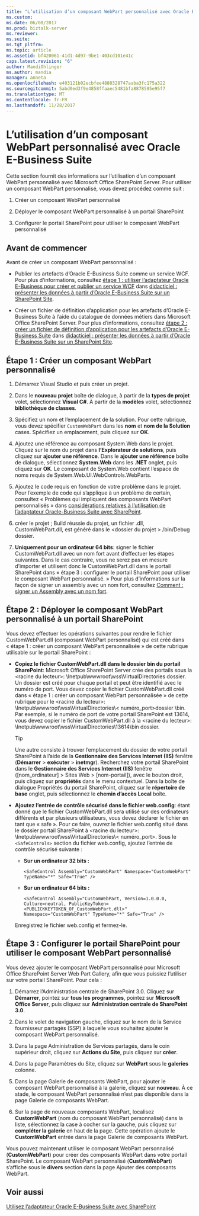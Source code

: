 ```yaml
---
title: "L’utilisation d’un composant WebPart personnalisé avec Oracle E-Business Suite | Documents Microsoft"
ms.custom: 
ms.date: 06/08/2017
ms.prod: biztalk-server
ms.reviewer: 
ms.suite: 
ms.tgt_pltfrm: 
ms.topic: article
ms.assetid: bf420061-41d1-4d97-9be1-403cd101e41c
caps.latest.revision: "6"
author: MandiOhlinger
ms.author: mandia
manager: anneta
ms.openlocfilehash: e403121b02ecbfee4880328747aaba3fc175a322
ms.sourcegitcommit: 5abd0ed3f9e4858ffaaec5481bfa8878595e95f7
ms.translationtype: MT
ms.contentlocale: fr-FR
ms.lasthandoff: 11/28/2017
---
```

# <a name="how-to-use-a-custom-web-part-with-oracle-e-business-suite"></a>L’utilisation d’un composant WebPart personnalisé avec Oracle E-Business Suite
Cette section fournit des informations sur l’utilisation d’un composant WebPart personnalisé avec Microsoft Office SharePoint Server. Pour utiliser un composant WebPart personnalisé, vous devez procédez comme suit :  
  
1.  Créer un composant WebPart personnalisé  
  
2.  Déployer le composant WebPart personnalisé à un portail SharePoint  
  
3.  Configurer le portail SharePoint pour utiliser le composant WebPart personnalisé  
  
## <a name="before-you-begin"></a>Avant de commencer  
 Avant de créer un composant WebPart personnalisé :  
  
-   Publier les artefacts d’Oracle E-Business Suite comme un service WCF. Pour plus d’informations, consultez [étape 1 : utiliser l’adaptateur Oracle E-Business pour créer et publier un service WCF](../../adapters-and-accelerators/adapter-oracle-ebs/step-1-use-the-oracle-e-business-adapter-to-create-and-publish-a-wcf-service.md) dans [didacticiel : présenter les données à partir d’Oracle E-Business Suite sur un SharePoint Site](Tutorial:%20Present%20data%20from%20Oracle%20E-Business%20Suite%20on%20a%20SharePoint%20Site.md).  
  
-   Créer un fichier de définition d’application pour les artefacts d’Oracle E-Business Suite à l’aide du catalogue de données métiers dans Microsoft Office SharePoint Server. Pour plus d’informations, consultez [étape 2 : créer un fichier de définition d’application pour les artefacts d’Oracle E-Business Suite](../../adapters-and-accelerators/adapter-oracle-ebs/step-2-create-an-application-definition-file-for-the-oracle-ebs-artifacts.md) dans [didacticiel : présenter les données à partir d’Oracle E-Business Suite sur un SharePoint Site](Tutorial:%20Present%20data%20from%20Oracle%20E-Business%20Suite%20on%20a%20SharePoint%20Site.md).  
  
##  <a name="Create_a_Custom_Web_Part"></a>Étape 1 : Créer un composant WebPart personnalisé  
  
1.  Démarrez Visual Studio et puis créer un projet.  
  
2.  Dans le **nouveau projet** boîte de dialogue, à partir de la **types de projet** volet, sélectionnez **Visual C#**. À partir de la **modèles** volet, sélectionnez **bibliothèque de classes**.  
  
3.  Spécifiez un nom et l’emplacement de la solution. Pour cette rubrique, vous devez spécifier `CustomWebPart` dans les **nom** et **nom de la Solution** cases. Spécifiez un emplacement, puis cliquez sur **OK**.  
  
4.  Ajoutez une référence au composant System.Web dans le projet. Cliquez sur le nom du projet dans **l’Explorateur de solutions**, puis cliquez sur **ajouter une référence**. Dans le **ajouter une référence** boîte de dialogue, sélectionnez **System.Web** dans les **.NET** onglet, puis cliquez sur **OK**. Le composant de System.Web contient l’espace de noms requis de System.Web.UI.WebControls.WebParts.  
  
5.  Ajoutez le code requis en fonction de votre problème dans le projet. Pour l’exemple de code qui s’applique à un problème de certain, consultez « Problèmes qui impliquent des composants WebPart personnalisés » dans [considérations relatives à l’utilisation de l’adaptateur Oracle-Business Suite avec SharePoint](../../adapters-and-accelerators/adapter-oracle-ebs/considerations-using-the-oracle-business-suite-adapter-with-sharepoint.md).  
  
6.  créer le projet ; Build réussie du projet, un fichier .dll, CustomWebPart.dll, est généré dans le \<dossier du projet \> /bin/Debug dossier.  
  
7.  **Uniquement pour un ordinateur 64 bits**: signer le fichier CustomWebPart.dll avec un nom fort avant d’effectuer les étapes suivantes. Dans le cas contraire, vous ne serez pas en mesure d’importer et utilisent donc le CustomWebPart.dll dans le portail SharePoint dans « étape 3 : configurer le portail SharePoint pour utiliser le composant WebPart personnalisé. » Pour plus d’informations sur la façon de signer un assembly avec un nom fort, consultez [Comment : signer un Assembly avec un nom fort](https://msdn.microsoft.com/library/xc31ft41.aspx).
  
## <a name="step-2-deploy-the-custom-web-part-to-a-sharepoint-portal"></a>Étape 2 : Déployer le composant WebPart personnalisé à un portail SharePoint  
 Vous devez effectuer les opérations suivantes pour rendre le fichier CustomWebPart.dll (composant WebPart personnalisé) qui est créé dans « étape 1 : créer un composant WebPart personnalisée » de cette rubrique utilisable sur le portail SharePoint :  
  
-   **Copiez le fichier CustomWebPart.dll dans le dossier bin du portail SharePoint**: Microsoft Office SharePoint Server crée des portails sous la \<racine du lecteur\>: \Inetpub\wwwroot\wss\VirtualDirectories dossier. Un dossier est créé pour chaque portail et peut être identifié avec le numéro de port. Vous devez copier le fichier CustomWebPart.dll créé dans « étape 1 : créer un composant WebPart personnalisée » de cette rubrique pour le \<racine du lecteur\>: \Inetpub\wwwroot\wss\VirtualDirectories\\< numéro_port\>dossier \bin. Par exemple, si le numéro de port de votre portail SharePoint est 13614, vous devez copier le fichier CustomWebPart.dll à la \<racine du lecteur\>: \Inetpub\wwwroot\wss\VirtualDirectories\13614\bin dossier.  
  
    > [!TIP]
    >  Une autre consiste à trouver l’emplacement du dossier de votre portail SharePoint à l’aide de la **Gestionnaire des Services Internet (IIS)** fenêtre (**Démarrer** > **exécuter**  >  **inetmgr**). Recherchez votre portail SharePoint dans le **Gestionnaire des Services Internet (IIS)** fenêtre ([nom_ordinateur] > Sites Web > [nom-portail]), avec le bouton droit, puis cliquez sur **propriétés** dans le menu contextuel. Dans la boîte de dialogue Propriétés du portail SharePoint, cliquez sur le **répertoire de base** onglet, puis sélectionnez le **chemin d’accès Local** boîte.  
  
-   **Ajoutez l’entrée de contrôle sécurisé dans le fichier web.config**: étant donné que le fichier CustomWebPart.dll sera utilisé sur des ordinateurs différents et par plusieurs utilisateurs, vous devez déclarer le fichier en tant que « safe ». Pour ce faire, ouvrez le fichier web.config situé dans le dossier portail SharePoint à \<racine du lecteur\>: \Inetpub\wwwroot\wss\VirtualDirectories\\< numéro_port\>. Sous le `<SafeControls>` section du fichier web.config, ajoutez l’entrée de contrôle sécurisé suivante :  
  
    -   **Sur un ordinateur 32 bits :**  
  
        ```  
        <SafeControl Assembly="CustomWebPart" Namespace="CustomWebPart" TypeName="*" Safe="True" />  
        ```  
  
    -   **Sur un ordinateur 64 bits :**  
  
        ```  
        <SafeControl Assembly="CustomWebPart, Version=1.0.0.0, Culture=neutral, PublicKeyToken=<PUBLICKKEYTOKEN_OF_CustomWebPart.dll>" Namespace="CustomWebPart" TypeName="*" Safe="True" />  
        ```  
  
     Enregistrez le fichier web.config et fermez-le.  
  
## <a name="step-3-configure-the-sharepoint-portal-to-use-the-custom-web-part"></a>Étape 3 : Configurer le portail SharePoint pour utiliser le composant WebPart personnalisé  
 Vous devez ajouter le composant WebPart personnalisé pour Microsoft Office SharePoint Server Web Part Gallery, afin que vous puissiez l’utiliser sur votre portail SharePoint. Pour cela :  
  
1.  Démarrez l’Administration centrale de SharePoint 3.0. Cliquez sur **Démarrer**, pointez sur **tous les programmes**, pointez sur **Microsoft Office Server**, puis cliquez sur **Administration centrale de SharePoint 3.0**.  
  
2.  Dans le volet de navigation gauche, cliquez sur le nom de la Service fournisseur partagés (SSP) à laquelle vous souhaitez ajouter le composant WebPart personnalisé.  
  
3.  Dans la page Administration de Services partagés, dans le coin supérieur droit, cliquez sur **Actions du Site**, puis cliquez sur **créer**.  
  
4.  Dans la page Paramètres du Site, cliquez sur **WebPart** sous le **galeries** colonne.  
  
5.  Dans la page Galerie de composants WebPart, pour ajouter le composant WebPart personnalisé à la galerie, cliquez sur **nouveau**. À ce stade, le composant WebPart personnalisé n’est pas disponible dans la page Galerie de composants WebPart.  
  
6.  Sur la page de nouveaux composants WebPart, localisez **CustomWebPart** (nom du composant WebPart personnalisé) dans la liste, sélectionnez la case à cocher sur la gauche, puis cliquez sur **compléter la galerie** en haut de la page. Cette opération ajoute le **CustomWebPart** entrée dans la page Galerie de composants WebPart.  
  
 Vous pouvez maintenant utiliser le composant WebPart personnalisé (**CustomWebPart**) pour créer des composants WebPart dans votre portail SharePoint. Le composant WebPart personnalisé (**CustomWebPart**) s’affiche sous le **divers** section dans la page Ajouter des composants WebPart.  
  
## <a name="see-also"></a>Voir aussi  
[Utilisez l’adaptateur Oracle E-Business Suite avec SharePoint](../../adapters-and-accelerators/adapter-oracle-ebs/use-the-oracle-e-business-suite-adapter-with-sharepoint.md)